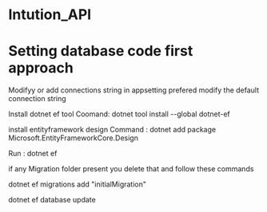 # Intution_API

# Setting database code first approach 


Modifyy or add connections string in appsetting prefered modify the default connection string 

Install  dotnet ef tool
 Coomand: dotnet tool install --global dotnet-ef


install entityframework design
 Command : dotnet add package Microsoft.EntityFrameworkCore.Design

 

Run : dotnet ef



if any Migration folder present you delete that and follow these commands

dotnet ef migrations add "initialMigration"

dotnet ef database update